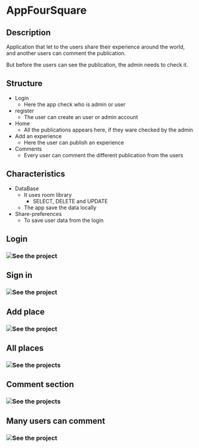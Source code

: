 # AppFourSquare

## Description
Application that let to the users share their experience around the world, and another users can
comment the publication.

But before the users can see the publication, the admin needs to check it.

## Structure
- Login
    - Here the app check who is admin or user
- register
    - The user can create an user or admin account
- Home
    - All the publications appears here, if they ware checked by the admin
- Add an experience
    - Here the user can publish an experience
- Comments
    - Every user can comment the different publication from the users

## Characteristics
- DataBase
    - It uses room library
        - SELECT, DELETE and UPDATE
    - The app save the data locally
- Share-preferences
    - To save user data from the login

## Login
### ![See the project](https://lh3.googleusercontent.com/pw/AP1GczP_itQE2sufS8Qgd9c71qetmskckrHRFdAUT86ejSslKjlW6ANAiVb82r8GA1AcRy6B6eU2viUOuijlb0oL9xouiHTEejvMwtG0COESxTVNVR0twSY19dXCTbyWPV4NouX5drxYYjKCjA7BFKr99Vo=w172-h397-s-no-gm?authuser=0)

## Sign in
### ![See the project](https://photos.app.goo.gl/tDyZwxfqRcD26e1r5)

## Add place
### ![See the project](https://photos.fife.usercontent.google.com/pw/AP1GczOb5OQPhb3bwYw5lEhHQb0vALp7n1Vb9hQgHzhWj6eYQ5z4kyaoWT0=w172-h405-s-no-gm?authuser=0)

## All places
### ![See the projects](https://photos.fife.usercontent.google.com/pw/AP1GczP-p5BIW75NO_6V7ZnDCMEkzZp7GKt2DsgeumX__cgLUJKM_WPTESw=w181-h401-s-no-gm?authuser=0)

## Comment section
### ![See the projects](https://photos.fife.usercontent.google.com/pw/AP1GczOr2paUaDDe3uvWkKdL8hUY7cNFzTB19jQKBsFPN16OMvS9ucmQ27U=w175-h407-s-no-gm?authuser=0)

## Many users can comment
### ![See the project](https://photos.fife.usercontent.google.com/pw/AP1GczNgk4TtYEWR_r2Vj-USNc_s-HdfY1iB1kXBLCS9ijuHYQjlE-avyPo=w190-h402-s-no-gm?authuser=0)
